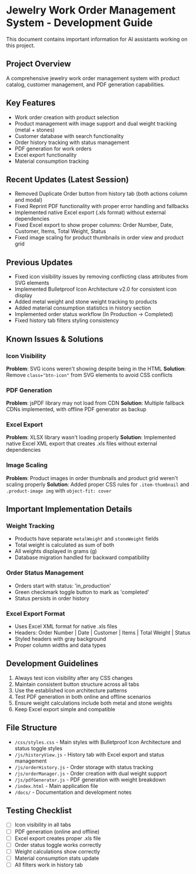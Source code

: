 # Jewelry Work Order Management System - Development Guide

This document contains important information for AI assistants working on this project.

## Project Overview
A comprehensive jewelry work order management system with product catalog, customer management, and PDF generation capabilities.

## Key Features
- Work order creation with product selection
- Product management with image support and dual weight tracking (metal + stones)
- Customer database with search functionality
- Order history tracking with status management
- PDF generation for work orders
- Excel export functionality
- Material consumption tracking

## Recent Updates (Latest Session)
- Removed Duplicate Order button from history tab (both actions column and modal)
- Fixed Reprint PDF functionality with proper error handling and fallbacks
- Implemented native Excel export (.xls format) without external dependencies
- Fixed Excel export to show proper columns: Order Number, Date, Customer, Items, Total Weight, Status
- Fixed image scaling for product thumbnails in order view and product grid

## Previous Updates
- Fixed icon visibility issues by removing conflicting class attributes from SVG elements
- Implemented Bulletproof Icon Architecture v2.0 for consistent icon display
- Added metal weight and stone weight tracking to products
- Added material consumption statistics in history section
- Implemented order status workflow (In Production → Completed)
- Fixed history tab filters styling consistency

## Known Issues & Solutions

### Icon Visibility
**Problem**: SVG icons weren't showing despite being in the HTML
**Solution**: Remove `class="btn-icon"` from SVG elements to avoid CSS conflicts

### PDF Generation
**Problem**: jsPDF library may not load from CDN
**Solution**: Multiple fallback CDNs implemented, with offline PDF generator as backup

### Excel Export
**Problem**: XLSX library wasn't loading properly
**Solution**: Implemented native Excel XML export that creates .xls files without external dependencies

### Image Scaling
**Problem**: Product images in order thumbnails and product grid weren't scaling properly
**Solution**: Added proper CSS rules for `.item-thumbnail` and `.product-image img` with `object-fit: cover`

## Important Implementation Details

### Weight Tracking
- Products have separate `metalWeight` and `stoneWeight` fields
- Total weight is calculated as sum of both
- All weights displayed in grams (g)
- Database migration handled for backward compatibility

### Order Status Management
- Orders start with status: 'in_production'
- Green checkmark toggle button to mark as 'completed'
- Status persists in order history

### Excel Export Format
- Uses Excel XML format for native .xls files
- Headers: Order Number | Date | Customer | Items | Total Weight | Status
- Styled headers with gray background
- Proper column widths and data types

## Development Guidelines
1. Always test icon visibility after any CSS changes
2. Maintain consistent button structure across all tabs
3. Use the established icon architecture patterns
4. Test PDF generation in both online and offline scenarios
5. Ensure weight calculations include both metal and stone weights
6. Keep Excel export simple and compatible

## File Structure
- `/css/styles.css` - Main styles with Bulletproof Icon Architecture and status toggle styles
- `/js/historyView.js` - History tab with Excel export and status management
- `/js/orderHistory.js` - Order storage with status tracking
- `/js/orderManager.js` - Order creation with dual weight support
- `/js/pdfGenerator.js` - PDF generation with weight breakdown
- `/index.html` - Main application file
- `/docs/` - Documentation and development notes

## Testing Checklist
- [ ] Icon visibility in all tabs
- [ ] PDF generation (online and offline)
- [ ] Excel export creates proper .xls file
- [ ] Order status toggle works correctly
- [ ] Weight calculations show correctly
- [ ] Material consumption stats update
- [ ] All filters work in history tab